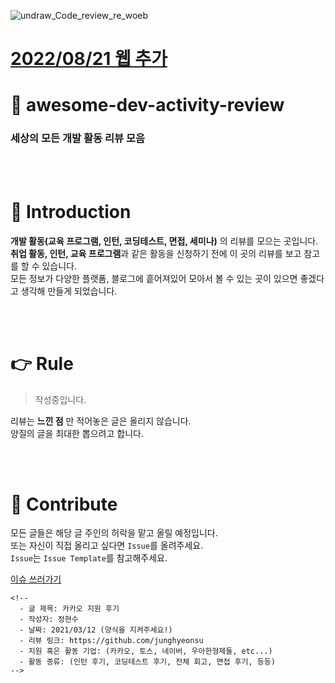 ![undraw_Code_review_re_woeb](https://user-images.githubusercontent.com/54893898/148061590-b620eafe-15e3-405b-9a37-8c8744f4e856.png)

# [2022/08/21 웹 추가](https://awesome-dev-activity-review.vercel.app/)

# 📃 awesome-dev-activity-review

### 세상의 모든 개발 활동 리뷰 모음

<br>
<br>

# 👋 Introduction

**개발 활동(교육 프로그램, 인턴, 코딩테스트, 면접, 세미나)** 의 리뷰를 모으는 곳입니다.<br>
**취업 활동, 인턴, 교육 프로그램**과 같은 활동을 신청하기 전에 이 곳의 리뷰를 보고 참고를 할 수 있습니다.<br>
모든 정보가 다양한 플랫폼, 블로그에 흩어져있어 모아서 볼 수 있는 곳이 있으면 좋겠다고 생각해 만들게 되었습니다.<br>

<br>
<br>

# 👉 Rule

> 작성중입니다.

리뷰는 **느낀 점** 만 적어놓은 글은 올리지 않습니다.<br>
양질의 글을 최대한 뽑으려고 합니다.

<br>
<br>

# 🙏 Contribute

모든 글들은 해당 글 주인의 허락을 맡고 올릴 예정입니다.<br>
또는 자신이 직접 올리고 싶다면 `Issue`를 올려주세요.<br>
`Issue`는 `Issue Template`를 참고해주세요.<br>

[이슈 쓰러가기](https://github.com/junghyeonsu/awesome-dev-activity-review/issues/new)

```
<!--
  - 글 제목: 카카오 지원 후기
  - 작성자: 정현수
  - 날짜: 2021/03/12 (양식을 지켜주세요!)
  - 리뷰 링크: https://github.com/junghyeonsu
  - 지원 혹은 활동 기업: (카카오, 토스, 네이버, 우아한형제들, etc...)
  - 활동 종류: (인턴 후기, 코딩테스트 후기, 전체 회고, 면접 후기, 등등)
-->
```

<!-- <br>
<br>

# 📎 목차

- [우아한형제들](#우아한형제들)
  - [우아한테크캠프 pro 1기](#우아한테크캠프-pro-1기)
  - [우아한테크캠프 4기](#우아한테크캠프-4기)
  - [우아한테크코스 4기](#우아한테크코스-4기)
- [카카오](#카카오)
  - [2022 카카오 공채 신입개발자 블라인드 채용](#2022-카카오-공채-신입개발자-블라인드-채용)
  - [2021 카카오 공채 신입개발자 블라인드 채용](#2021-카카오-공채-신입개발자-블라인드-채용)
  - [2021 카카오 인턴십 for Tech developers](2021-카카오-인턴십-for-Tech-developers)
- [카카오엔터프라이즈](##-카카오엔터프라이즈)
  - [2021 카카오 공채 신입개발자 블라인드 채용](#2021-카카오-공채-신입개발자-블라인드-채용)
  - [2020 개발 인턴십](#2020-개발-인턴십)
  - [근무 후기](#근무-후기)
- [카카오페이](#카카오페이)
  - [2022 카카오 공채 신입개발자 블라인드 채용](#2022-카카오-공채-신입개발자-블라인드-채용)
  - [2021 카카오 공채 신입개발자 블라인드 채용](#2021-카카오-공채-신입개발자-블라인드-채용)
- [카카오엔터테인먼트](#카카오엔터테인먼트)
  - [2022 카카오 공채 신입개발자 블라인드 채용](#2022-카카오-공채-신입개발자-블라인드-채용)
- [네이버](#네이버)
  - [2021 네이버 신입 공채](#2021-네이버-신입-공채)
- [네이버 웹툰](#네이버-웹툰)
  - [2022 네이버 웹툰 신입 공채](#2022-네이버-웹툰-신입-공채)
  - [2021 네이버 웹툰 신입 공채](#2021-네이버-웹툰-신입-공채)
- [토스](#토스)
  - [2020 토스 NEXT 개발자 채용](#2020-토스-NEXT-개발자-채용)
- [당근마켓](#당근마켓)
  - [당근마켓 인턴십](#당근마켓-인턴)
  - [당근마켓 MVP 인턴십](#당근마켓-MVP-인턴십)
- [두나무](#두나무)
  - [수시채용](#수시채용)
- [삼성](#삼성)
  - [SSAFY (싸피)](<#SSAFY-(싸피)>)
- [소프트웨어 마에스트로](#소프트웨어-마에스트로)
  - [13기](#13기)
  - [12기](#12기)
  - [11기](#11기)
- [NEXTSTEP](#NEXTSTEP)
  - [이펙티브 코틀린](#이펙티브-코틀린)
  - [클린코드를 위한 TDD 리팩토링 with Java](#클린코드를-위한-TDD-리팩토링-with-Java) -->
<!-- - [프로그래머스](#프로그래머스)
  - [2021 Dev Matching](#2021-Dev-Matching) -->
<!-- 
<br>
<br>

---

# [우아한형제들](https://www.woowahan.com/)

<img width="500px" height="210px" src="https://user-images.githubusercontent.com/54893898/148374846-61547776-eacb-4e61-9a30-06945d0d2d76.png" />

## 우아한테크캠프 pro 1기

| 종류 | 제목 | 작성자 | 날짜 |
| --- | --- | --- | --- |
| 1주차 미션 후기 | [[우아한테크캠프pro] 1주차 미션 RacingCar 후기, 코드리뷰 (자바 백엔드, NextStep, 우아한형제들, 우테캠pro, 우테캠프로)](https://jhhj424.tistory.com/56?category=913868) | 개발하는 지토 | 2020/12/10 |
| 2주차 미션 후기 | [[우아한테크캠프pro] 2주차 미션 로또(Lotto) 후기, 코드리뷰 (자바 백엔드, NextStep, 우아한형제들, 우테캠pro, 우테캠프로)](https://jhhj424.tistory.com/58) | 개발하는 지토 | 2020/12/21 |
| 3주차 미션 후기 | [[우아한테크캠프pro] 3주차 미션 JPA 후기, 코드리뷰 (자바 백엔드, NextStep, 우아한형제들, 우테캠pro, 우테캠프로)](https://jhhj424.tistory.com/59?category=913868) | 개발하는 지토 | 2020/12/25 |
| 4주차 미션 후기 | [[우아한테크캠프pro] 4주차 미션 ATDD 후기, 코드리뷰 (자바 백엔드, NextStep, 우아한형제들, 우테캠pro, 우테캠프로)](https://jhhj424.tistory.com/60?category=913868) | 개발하는 지토 | 2021/01/04 |
| 5주차 미션 후기 | [[우아한테크캠프pro] 5주차 미션 : 인수 테스트 기반 TDD 후기, 코드리뷰 (자바 백엔드, NextStep, 우아한형제들, 우테캠pro, 우테캠프로)](https://jhhj424.tistory.com/61?category=913868) | 개발하는 지토 | 2021/01/14 |
| 6주차 미션 후기 | [[우아한테크캠프pro] 6주차 미션 : 레거시 코드 리팩터링 후기, 코드리뷰 (자바 백엔드, NextStep, 우아한형제들, 우테캠pro, 우테캠프로)](https://jhhj424.tistory.com/62?category=913868) | 개발하는 지토 | 2021/01/24 |
| 캠프 전체 회고 | [[우아한테크캠프pro] 우아한테크캠프pro 1기 회고 (2020 ~ 2021) : NextStep 우아한 형제들](https://jhhj424.tistory.com/63?category=913868) | 개발하는 지토 | 2021/02/02 |


## 우아한테크캠프 4기

| 종류 | 제목 | 작성자 | 날짜 |
| --- | --- | --- | --- |
| 지원 및 합격 후기 | [🎉 우아한 테크캠프 합격 & 1주차 후기](https://velog.io/@jjunyjjuny/우아한-테크캠프-합격-1주차-후기) | DD | 2021/07/12 |
| 지원 및 합격 후기 | [우아한테크캠프 4기 최종 합격 후기](https://blog.leehov.in/45) | Hov log | 2021/06/25 |

## 우아한테크코스 4기

| 종류 | 제목 | 작성자 | 날짜 |
| --- | --- | --- | --- |
| 1차 합격 후기 | [우아한테크코스 4기 프론트엔드 과정, 1차 지원 후기](https://velog.io/@compy/우아한테크코스-4기-프론트엔드-과정-1차-지원-후기) | compy | 2021/11/20 |
| 1차 합격 후기 | [[우아한테크코스 4기] 1차 합격 회고](https://velog.io/@rladpwl0512/우아한테크코스-4기-1차-합격-회고) | 김예지 | 2021/11/19 |
| 1차 합격 후기 | [[우테코] 우아한테크코스 4기 프론트엔드(FE) 1차 합격](https://prefer2.tistory.com/entry/우테코-우아한테크코스-4기-프론트엔드FE-1차-합격?category=1229260) | prefer2 | 2021/11/22 |
| 프리코스 1주차 후기 (숫자 야구 게임) | [[우아한테크코스 4기] 프리코스 1주차: 숫자 야구 게임 회고](https://junghyeonsu.tistory.com/225?category=903390) | 정현수 | 2021/11/29 |
| 프리코스 1주차 후기 (숫자 야구 게임) | [우아한테크코스 4기 프론트엔드 과정, 프리코스 1주차 후기](https://velog.io/@compy/우아한테크코스-4기-프론트엔드-과정-프리코스-1주차-후기) | compy | 2021/11/25 |
| 프리코스 1주차 후기 (숫자 야구 게임) | [[우테코 프리코스] 1주차 과제 회고](https://velog.io/@seongwon97/우테코-프리코스-1주차-과제-회고) | SeongWon Oh | 2021/11/28 |
| 프리코스 1주차 후기 (숫자 야구 게임) | [[우아한테크코스]프리코스 1주차 학습 내용](https://velog.io/@dom_hxrdy/우아한테크코스프리코스-1주차-학습-내용) | 이동현 | 2021/11/30 |
| 프리코스 1주차 후기 (숫자 야구 게임) | [[우아한 테크코스] 프리코스 1주차 회고](https://velog.io/@front/우아한-테크코스-프리코스-1주차-회고) | 아놀드 | 2021/12/01 |
| 프리코스 2주차 후기 (자동차 경주 게임) | [[우아한테크코스 4기] 프리코스 2주차: 자동차 경주 게임 회고](https://junghyeonsu.tistory.com/229?category=903390) | 정현수 | 2021/12/06 |
| 프리코스 2주차 후기 (자동차 경주 게임) | [우아한테크코스 4기 프론트엔드 과정, 프리코스 2주차 후기](https://velog.io/@compy/우아한테크코스-4기-프론트엔드-과정-프리코스-2주차-후기) | compy | 2021/12/07 |
| 프리코스 2주차 후기 (자동차 경주 게임) | [[우테코 프리코스] 2주차 과제 회고](https://velog.io/@seongwon97/우테코-프리코스-2주차-과제-회고) | SeongWon Oh | 2021/12/03 |
| 프리코스 2주차 후기 (자동차 경주 게임) | [[우아한테크코스]프리코스 2주차 학습 내용](https://velog.io/@dom_hxrdy/우아한테크코스프리코스-2주차-학습-내용) | 이동현 | 2021/12/07 |
| 프리코스 2주차 후기 (자동차 경주 게임) | [[우아한 테크코스] 프리코스 2주차 회고](https://velog.io/@front/우아한-테크코스-프리코스-2주차-회고) | 아놀드 | 2021/12/08 |
| 프리코스 3주차 후기 (자판기) | [[우아한테크코스 4기] 프리코스 3주차: 자판기 회고](https://junghyeonsu.tistory.com/230?category=903390) | 정현수 | 2021/12/13 |
| 프리코스 3주차 후기 (자판기) | [우아한테크코스 4기 프론트엔드 과정, 프리코스 3주차 후기](https://velog.io/@compy/우아한테크코스-4기-프론트엔드-과정-프리코스-3주차-후기) | compy | 2021/12/13 |
| 프리코스 3주차 후기 (자판기) | [[우테코 프리코스] 3주차 과제 회고](https://velog.io/@seongwon97/우테코-프리코스-3주차-과제-회고) | SeongWon Oh | 2021/12/14 |
| 프리코스 3주차 후기 (자판기) | [[우아한테크코스]프리코스 3주차 학습 내용 및 회고](https://velog.io/@dom_hxrdy/우아한테크코스프리코스-3주차-학습-내용-및-회고) | 이동현 | 2021/12/14 |
| 프리코스 3주차 후기 (자판기) | [[우아한 테크코스] 프리코스 3주차 회고](https://velog.io/@front/우아한-테크코스-프리코스-3주차-회고) | 아놀드 | 2021/12/15 |
| 프리코스 전체 회고 | [[우아한테크코스 4기] 3주간의 프리코스 과정 회고](https://velog.io/@rladpwl0512/우아한테크코스-4기-3주간의-프리코스-과정-회고) | 김예지 | 2021/12/14 |
| 프리코스 전체 회고 | [우아한 테크 코스 4기 백엔드 합격 후기](https://velog.io/@tco0427/우아한-테크-코스-4기-백엔드-합격-후기) | 김동규 | 2022/01/03 |
| 프리코스 전체 회고 | [[우테코 프리코스] 프리코스 참여 후기](https://velog.io/@seongwon97/우테코-프리코스-프리코스-최종-후기) | SeongWon Oh | 2021/12/14 |
| 프리코스 전체 회고 | [우아한테크코스 4기 지원부터 프리코스까지 (+ 최종 합격)](https://jswith.tistory.com/entry/우아한테크코스-4기-지원부터-프리코스까지) | jswith | 2021/12/13 |
| 프리코스 전체 회고 | [[우테코] 우아한테크코스 프리코스 후기](https://prefer2.tistory.com/entry/우테코-우아한테크코스-프리코스-후기?category=1229260) | prefer2 | 2021/12/14 |
| 프리코스 전체 회고 | [우아한 테크코스 프론트엔드 4기 프리코스 후기](https://velog.io/@baby_dev/우아한-테크코스-4기-프리코스-후기) | baby_dev | 2021/12/13 |
| 프리코스 전체 회고 | [우아한테크코스 4기 프론트엔드 과정, 프리코스 후기](https://blog.naver.com/gytks4/222595592627) | 행복한 시지프 | 2021/12/14 |
| 프리코스 최종 코딩테스트 후기 | [우아한테크코스 4기 프론트엔드 과정, 프리코스 최종 후기](https://velog.io/@compy/우아한테크코스-4기-프론트엔드-과정-프리코스-최종-후기) | compy | 2021/12/19 |
| 프리코스 최종 코딩테스트 후기 | [[우아한테크코스 4기] 최종테스트 회고](https://velog.io/@rladpwl0512/우아한테크코스-4기-최종테스트-회고) | 김예지 | 2021/12/27 |
| 프리코스 최종 코딩테스트 후기 | [[우테코] 최종 코딩테스트 후기](https://velog.io/@seongwon97/우테코-최종-코딩테스트-후기) | SeongWon Oh | 2021/12/18 |
| 프리코스 최종 코딩테스트 후기 | [[우테코] 우아한테크코스 4기 최종 테스트 후기 (+합격)](https://prefer2.tistory.com/entry/우테코-우아한테크코스-4기-최종-테스트-후기-합격?category=1229260) | prefer2 | 2021/12/30 |
| 프리코스 최종 코딩테스트 후기 | [우아한 테크코스 프론트엔드 4기 최종테스트 후기](https://velog.io/@baby_dev/우아한-테크코스-프론트엔드-4기-최종테스트-후기) | baby_dev | 2021/12/18 |
| 프리코스 최종 코딩테스트 후기 | [[우아한 테크코스] 최종 테스트 및 결과](https://velog.io/@front/우아한-테크코스-최종-테스트-및-결과) | 아놀드 | 2021/12/31 |

<br>
<br>

# [카카오](https://www.kakaocorp.com/page/)

<img width="500px" height="360px" src="https://user-images.githubusercontent.com/54893898/148375385-86bbc49f-4d3c-4fd7-bc16-bfbc861b2101.png" />

## 수시채용

| 종류 | 제목 | 작성자 | 날짜 |
| --- | --- | --- | --- |
| 합격 후기 | [카카오 본사 수시채용 합격 후기](https://unluckyjung.github.io/recruit_story/2022/03/20/KaKao/) | 윤성 | 2022/03/20 |


## 2022 카카오 공채 신입개발자 블라인드 채용

| 종류 | 제목 | 작성자 | 날짜 |
| --- | --- | --- | --- |
| 합격 후기 | [2022 카카오 블라인드 신입 공채 면접후기, 합격후기](https://travelbeeee.tistory.com/513?category=981999) | travelbeeee | 2021/11/29 |

## 2021 카카오 공채 신입개발자 블라인드 채용

| 종류 | 제목 | 작성자 | 날짜 |
| --- | --- | --- | --- |
| 지원 후기 | [2021 카카오 블라인드 채용 지원 후기](https://vsfe.tistory.com/6) | VSFe | 2020/11/07 |
| 면접 후기 | [2021 카카오 신입 공채 1차 면접 후기](https://enant.tistory.com/30) | ENAN | 2020/11/20 |
| 1차 코딩테스트 후기 | [2021 카카오 신입 공채 1차 코딩테스트 후기](https://enant.tistory.com/26) | ENAN | 2020/09/18 |
| 2차 코딩테스트 후기 | [2021 카카오 신입 공채 2차 코딩테스트 후기](https://enant.tistory.com/27) | ENAN | 2020/10/04 |

## 2021 카카오 인턴십 for Tech developers

| 종류 | 제목 | 작성자 | 날짜 |
| --- | --- | --- | --- |
| 코딩테스트 후기 | [[취업준비] 2021년 카카오 인턴십 - 코딩테스트 후기](https://donghak-dev.tistory.com/189?category=933741) | Mark31 | - |
| 인턴 합격 후기 | [[취업] 2021 카카오 인턴십 for Tech developers 합격 후기](https://lunch-box.tistory.com/126?category=888474) | 산격동 너구리 | 2021/06/27 |
| 인턴 합격 후기 | [카카오 2021 인턴 코딩테스트, 면접 후기](https://velog.io/@hellojane/2021-카카오-인턴-iOS-인턴십-합격-후기) | hellojane | 2021/09/16 |
| 인턴 합격 후기 | [2021 카카오 여름 인턴십 지원 및 서류 합격](https://somida.tistory.com/168) | somida | 2021/06/30 |
| 인턴 회고 | [2021 카카오 인턴 후기](https://icksw.tistory.com/263) | Dev_Pingu | 2021/09/01 |
| 인턴 회고 | [2021 카카오 여름 인턴십 면접 및 회고](https://somida.tistory.com/169?category=998236) | somida | 2021/06/30 |
| 정규 전환 후기 | [비전공자의 2021 카카오 인턴 개발자 최종 합격 회고](https://gona.tistory.com/71) | 건강한개발자 | 2021/09/09 |

<br>
<br>

# [카카오엔터프라이즈](https://www.kakaoenterprise.com/)

<img width="500px" height="270px" src="https://user-images.githubusercontent.com/54893898/149156645-b7425225-31aa-40d9-aacf-dd8cb7ff3524.png" />

## 2021 카카오 공채 신입개발자 블라인드 채용

| 종류 | 제목 | 작성자 | 작성날짜 |
| --- | --- | --- | --- |
| 행사 안내 | [신입 개발자 공채, 최종 합격까지의 여정을 알려줄게!](https://tech.kakaoenterprise.com/115?category=882489) | 카카오엔터프라이즈 기술블로그 | 2021/09/13 |
| 합격 후기 | [2021 카카오 블라인드 공채 - 카카오 엔터프라이즈 후기](https://for-development.tistory.com/134) | 우리로 | 2020/11/23 |

## 2020 개발 인턴십

| 종류 | 제목 | 작성자 | 날짜 |
| --- | --- | --- | --- |
| 면접 후기 | [카카오엔터프라이즈 개발 인턴십 후기 #면접후기 #안드로이드개발자 #주니어개발자](https://tech.kakaoenterprise.com/91) | 카카오엔터프라이즈 기술블로그 | 2020/12/16 |
| 근무 후기 | [시니어 개발자의 카카오엔터프라이즈 500일의 기록](https://tech.kakaoenterprise.com/131) | 카카오엔터프라이즈 기술블로그 | 2022/01/07 |

<br>
<br>

# [카카오페이](https://www.kakaopay.com/)

<img width="500px" height="400px" src="https://user-images.githubusercontent.com/54893898/149159054-13b00c74-f910-4aa2-ad93-84c4a2291730.png" />

## 2022 카카오 공채 신입개발자 블라인드 채용

| 종류 | 제목 | 작성자 | 날짜 |
| --- | --- | --- | --- |
| 합격 후기 | [[취업 수기] 2022 카카오 공채 (신입 개발자 블라인드 채용) 합격 후기 - 카카오 페이](https://velog.io/@dls4585/취업-수기-2022-카카오-공채-신입-개발자-블라인드-채용-합격-후기-카카오-페이) | 뀨뀨찬찬 | 2021/12/19 |

## 2021 카카오 공채 신입개발자 블라인드 채용

| 종류 | 제목 | 작성자 | 날짜 |
| --- | --- | --- | --- |
| 합격 후기 | [[취업]2021 카카오 공채 신입 개발자 블라인드 채용 합격 후기 - 카카오페이](https://blog.naver.com/paula23/222167420683) | 징진 | 2020/12/09 |

<br>
<br>

# [카카오엔터테인먼트](https://kakaoent.com/)

<img width="500px" height="300px" src="https://user-images.githubusercontent.com/54893898/149949579-087023ea-c0d9-4cff-b019-3d03f43ad6f2.png" />

## 2022 카카오 공채 신입개발자 블라인드 채용

| 종류 | 제목 | 작성자 | 날짜 |
| --- | --- | --- | --- |
| 지원 후기 | [2021 취준 후기 및 회고 - 5. 카카오엔터테인먼트 공채](https://juna-dev.tistory.com/54) | 코린이입니다 | 2021/12/12 |

<br>
<br>

# [네이버](https://www.navercorp.com/)

<img width="500px" height="200px" src="https://user-images.githubusercontent.com/54893898/149158000-92b90b9f-fc04-4bdf-b9b2-214a2d0ffae9.png" />

## 2021 네이버 신입 공채

| 종류 | 제목 | 작성자 | 날짜 |
| --- | --- | --- | --- |
| 1차 면접 후기 | [2021 상반기 네이버 신입공채 1차 면접 후기](https://velog.io/@enan/2021-상반기-네이버-신입공채-1차-면접-후기) | ENAN | 2021/07/25 |
| 2차 면접 후기 | [2021 상반기 네이버 신입공채 2차 면접 후기](https://velog.io/@enan/2021-상반기-네이버-신입공채-2차-면접-후기) | ENAN | 2021/07/25 |
| 합격 후기 | [2021 상반기 네이버 신입공채 최종 합격 후기](https://velog.io/@enan/2021-상반기-네이버-신입공채-최종-합격-후기) | ENAN | 2021/07/25 |
| 합격 후기 | [2021 취준 후기 및 회고 - 2. 네이버 공채](https://juna-dev.tistory.com/51?category=902841) | 코린이입니다 | 2021/12/12 |

<br>
<br>

# [네이버 웹툰](https://webtoonscorp.com/)

<img width="500px" height="500px" src="https://user-images.githubusercontent.com/54893898/152290345-8281e5b0-e20a-467d-bf4e-1e582a90fd15.png" />

## 2022 네이버 웹툰 신입 공채

| 종류 | 제목 | 작성자 | 날짜 |
| --- | --- | --- | --- |
| 합격 후기 | [2022 상반기 백엔드 개발 취업 회고](https://velog.io/@backtony/2022-%EC%83%81%EB%B0%98%EA%B8%B0-%EB%B0%B1%EC%97%94%EB%93%9C-%EA%B0%9C%EB%B0%9C-%EC%B7%A8%EC%97%85-%ED%9A%8C%EA%B3%A0) | backtony | 2022/06/19 |

## 2021 네이버 웹툰 신입 공채

| 종류 | 제목 | 작성자 | 날짜 |
| --- | --- | --- | --- |
| 합격 후기 | [2021 하반기 네이버웹툰 신입 공채 면접후기, 합격후기](https://travelbeeee.tistory.com/512?category=981999) | travelbeeee | 2021/11/25 |

<br>
<br>

# [토스](https://toss.im/team)

<img width="500px" height="280px" src="https://user-images.githubusercontent.com/54893898/149153441-216f2fde-7f90-4043-84c8-94337f7a2833.png" />

## 2020 토스 NEXT 개발자 채용

| 종류 | 제목 | 작성자 | 날짜 |
| --- | --- | --- | --- |
| 합격 후기 | [개발자로 이직하기(feat. Toss NEXT 개발자 채용를 마치며)](https://samslow.github.io/diary/2020/09/26/tossNextReview/) | samslow | 2020/09/26 |

<br>
<br>

# [당근마켓](https://team.daangn.com/)

<img width="500px" height="270px" src="https://user-images.githubusercontent.com/54893898/148375164-c77e6fba-defb-4ec0-bf5c-4734cbb9c511.png" />

## 2021 당근마켓 인턴십

| 종류 | 제목 | 작성자 | 날짜 |
| --- | --- | --- | --- |
| 인턴 후기 | [당근마켓 안드로이드 개발 인턴 후기](https://developer-munny.tistory.com/4) | 경문이네 개발 일지 | 2021/04/15 |

## 2021 당근마켓 MVP 인턴십

| 종류 | 제목 | 작성자 | 날짜 |
| --- | --- | --- | --- |
| 인턴 후기 | [당근마켓 MVP 인턴십 후기](https://velog.io/@jjunyjjuny/당근마켓-MVP-인턴십-후기-f5qvnhia) | DD | 2021/12/24 |

<br>
<br>

# [두나무]()

<img width="500px" height="280px" src="https://user-images.githubusercontent.com/54893898/163096369-7fef954d-4985-476a-be41-3dfb71f5b514.png" />

## 수시채용

| 종류 | 제목 | 작성자 | 날짜 |
| --- | --- | --- | --- |
| 합격 후기 | [두나무 수시채용 합격 후기](https://unluckyjung.github.io/recruit_story/2022/03/22/Dunamu/#) | 윤성 | 2022/03/22 |

<br>
<br>

# [삼성](https://www.samsung.com/sec/aboutsamsung/home/)

<img width="500px" height="280px" src="https://user-images.githubusercontent.com/54893898/149155282-f5fab28a-9d82-405f-b109-771cbe4ee58a.png" />

## SSAFY (싸피)

| 종류 | 제목 | 작성자 | 날짜 |
| --- | --- | --- | --- |
| 합격 후기 | [[SSAFY/싸피]싸피 7기 합격 후기 + 팁?? + 잡담?](https://velog.io/@ccmmss98/SSAFY싸피-7기-인터뷰-합격) | MinSeoCho | 2022/01/02 |

<br>
<br>

# [소프트웨어 마에스트로](https://www.swmaestro.org/sw/main/main.do)

<img width="500px" height="450px" src="https://user-images.githubusercontent.com/54893898/154945707-c022ed10-e3c1-4ffd-8cc2-f8f6ec4e1c39.png">

## 13기

| 종류 | 제목 | 작성자 | 날짜 |
| --- | --- | --- | --- |
| 프로그램 소개 및 조언 | [소프트웨어 마에스트로 제13기 모집 공고 + 지원 조언](https://velog.io/@genyf/소프트웨어-마에스트로-13기-모집-공고-지원-조언) | genyf | 2022/01/18 |

## 12기

| 종류 | 제목 | 작성자 | 날짜 |
| --- | --- | --- | --- |
| 합격생 인터뷰 | [역대 최고 경쟁률!! 제12기 연수생 합격 인터뷰 후기](https://www.swmaestro.org/sw/bbs/B0000002/view.do?nttId=23759&menuNo=200019&pageIndex=1) | SW마에스트로 | 2021/05/06 |
| 코테 및 면접 후기 | [SW마에스트로 12기 코딩테스트 및 면접 회고](https://crong-dev.tistory.com/66) | 개발하는 크롱 | 2021/04/05 |
| 합격 후기 및 중간 후기 | [SW마에스트로 12기 면접, 최종합격 후기 및 연수 중간 후기](https://algosketch.tistory.com/120) | algosketch | 2021/06/20 |
| 합격 후기 | [소프트웨어 마에스트로 12기 합격 후기](https://airplane9876.tistory.com/8) | 종이비행기 | 2021/04/02 |

## 11기

| 종류 | 제목 | 작성자 | 날짜 |
| --- | --- | --- | --- |
| 프로그램 후기 | [[SW마에스트로] 소프트웨어 마에스트로 11기 연수과정 후기 및 꿀팁](https://cryptosalamander.tistory.com/119) | Hyunsoo Luke HA  | 2020/12/16 |

# [NEXTSTEP](https://edu.nextstep.camp/)

<img width="500px" height="500px" src="https://user-images.githubusercontent.com/54893898/154951732-66391bd2-1c1f-4121-b250-1448f82e88b3.png">

## 이펙티브 코틀린

| 종류 | 제목 | 작성자 | 날짜 |
| --- | --- | --- | --- |
| 교육과정 후기 | [NEXTSTEP 교육과정 후기 (feat. 이펙티브 코틀린)](https://skasha.tistory.com/102) | SKaSha | 2021/04/11 |

## 클린코드를 위한 TDD 리팩토링 with Java

| 종류 | 제목 | 작성자 | 날짜 |
| --- | --- | --- | --- |
| 13기 교육과정 1-2주차 회고 | [[NextStep] TDD, Clean Code with Java 13기 1~2주차(자동차 경주) 회고](https://kdhyo98.tistory.com/68?category=857682) | 동효 | 2021/11/15 |
| 교육과정 후기 | [NextStep TDD, Clean Code with Java 과정을 끝내고](https://justpanda.tistory.com/29?category=945214) | 그냥팬더 | 2021/05/30 |
| 교육과정 소개 | [TDD, Clean Code with Java 시작하며..](https://loopstudy.tistory.com/34) | loop-study | 2021/03/18 |
| 교육과정 후기 | [Next Step - 온라인 후기](https://brunch.co.kr/@javajigi/19#comment) | 박재성 | 2020/07/08 |
| 교육과정 후기 | [[후기] NextStep - TDD, Clean Code with Java](https://jjingho.tistory.com/42) | 짱호 | 2020/10/20 | -->

<!-- # [프로그래머스](https://programmers.co.kr/)

<img width="500px" height="270px" src="https://user-images.githubusercontent.com/54893898/152288010-731859c7-40cf-42fe-87a5-574f4e01d236.png" />

## 2021 Dev Matching

| 종류 | 제목 | 작성자 | 날짜 |
| --- | --- | --- | --- | -->
